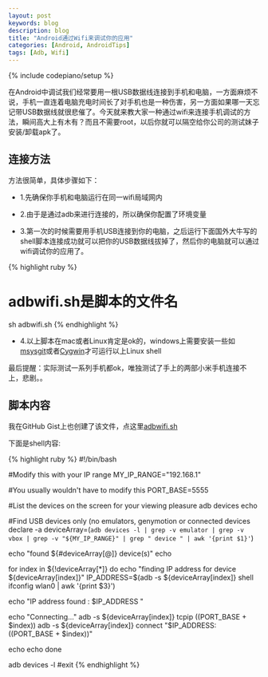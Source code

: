 ```yaml
---
layout: post
keywords: blog
description: blog
title: "Android通过Wifi来调试你的应用"
categories: [Android, AndroidTips]
tags: [Adb, Wifi]
---
```

{% include codepiano/setup %}

在Android中调试我们经常要用一根USB数据线连接到手机和电脑，一方面麻烦不说，手机一直连着电脑充电时间长了对手机也是一种伤害，另一方面如果哪一天忘记带USB数据线就很悲催了。今天就来教大家一种通过wifi来连接手机调试的方法，瞬间高大上有木有？而且不需要root，以后你就可以隔空给你公司的测试妹子安装/卸载apk了。

## 连接方法

方法很简单，具体步骤如下：

* 1.先确保你手机和电脑运行在同一wifi局域网内

* 2.由于是通过adb来进行连接的，所以确保你配置了环境变量

* 3.第一次的时候需要用手机USB连接到你的电脑，之后运行下面国外大牛写的shell脚本连接成功就可以把你的USB数据线拔掉了，然后你的电脑就可以通过wifi调试你的应用了。

{% highlight ruby %}
# adbwifi.sh是脚本的文件名
sh adbwifi.sh
{% endhighlight %}

* 4.以上脚本在mac或者Linux肯定是ok的，windows上需要安装一些如[msysgit](http://msysgit.github.io/)或者[Cygwin](http://www.cygwin.com/)才可运行以上Linux shell

最后提醒：实际测试一系列手机都ok，唯独测试了手上的两部小米手机连接不上，悲剧。。

## 脚本内容

我在GitHub Gist上也创建了该文件，点这里[adbwifi.sh](https://gist.github.com/stormzhang/6fa157ceb7980a25fbf0)

下面是shell内容:

{% highlight ruby %}
#!/bin/bash
   
#Modify this with your IP range
MY_IP_RANGE="192\.168\.1"

#You usually wouldn't have to modify this
PORT_BASE=5555

#List the devices on the screen for your viewing pleasure
adb devices
echo

#Find USB devices only (no emulators, genymotion or connected devices
declare -a deviceArray=(`adb devices -l | grep -v emulator | grep -v vbox | grep -v "${MY_IP_RANGE}" | grep " device " | awk '{print $1}'`)  

echo "found ${#deviceArray[@]} device(s)"
echo

for index in ${!deviceArray[*]}
do
echo "finding IP address for device ${deviceArray[index]}"
IP_ADDRESS=$(adb -s ${deviceArray[index]} shell ifconfig wlan0 | awk '{print $3}')

echo "IP address found : $IP_ADDRESS "

echo "Connecting..."
adb -s ${deviceArray[index]} tcpip $(($PORT_BASE + $index))
adb -s ${deviceArray[index]} connect "$IP_ADDRESS:$(($PORT_BASE + $index))"

echo
echo
done

adb devices -l
#exit
{% endhighlight %}

